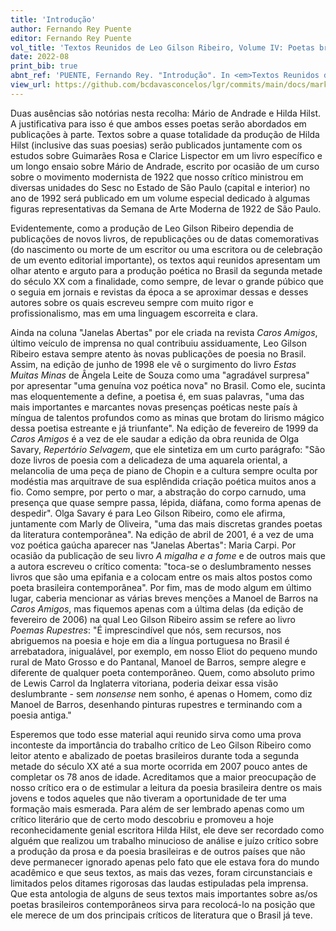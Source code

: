 ```yaml
---
title: 'Introdução'
author: Fernando Rey Puente
editor: Fernando Rey Puente
vol_title: 'Textos Reunidos de Leo Gilson Ribeiro, Volume IV: Poetas brasileiros contemporâneos'
date: 2022-08
print_bib: true
abnt_ref: 'PUENTE, Fernando Rey. "Introdução". In <em>Textos Reunidos de Leo Gilson Ribeiro, Volume 4: Poetas brasileiros contemporâneos</em>, 2022. URL: <a href="yml_view_url">https://github.com/bcdavasconcelos/lgr/commits/main/docs/markdown/volume-4/readme</a>'
view_url: https://github.com/bcdavasconcelos/lgr/commits/main/docs/markdown/volume-4/readme
---
```


Duas ausências são notórias nesta recolha: Mário de Andrade e Hilda Hilst. A justificativa para isso é que ambos esses poetas serão abordados em publicações à parte. Textos sobre a quase totalidade da produção de Hilda Hilst (inclusive das suas poesias) serão publicados juntamente com os estudos sobre Guimarães Rosa e Clarice Lispector em um livro específico e um longo ensaio sobre Mário de Andrade, escrito por ocasião de um curso sobre o movimento modernista de 1922 que nosso crítico ministrou em diversas unidades do Sesc no Estado de São Paulo (capital e interior) no ano de 1992 será publicado em um volume especial dedicado à algumas figuras representativas da Semana de Arte Moderna de 1922 de São Paulo.

Evidentemente, como a produção de Leo Gilson Ribeiro dependia de publicações de novos livros, de republicações ou de datas comemorativas (do nascimento ou morte de um escritor ou uma escritora ou de celebração de um evento editorial importante), os textos aqui reunidos apresentam um olhar atento e arguto para a produção poética no Brasil da segunda metade do século XX com a finalidade, como sempre, de levar o grande púbico que o seguia em jornais e revistas da época a se aproximar dessas e desses autores sobre os quais escreveu sempre com muito rigor e profissionalismo, mas em uma linguagem escorreita e clara.

Ainda na coluna "Janelas Abertas" por ele criada na revista *Caros Amigos*, último veículo de imprensa no qual contribuiu assiduamente, Leo Gilson Ribeiro estava sempre atento às novas publicações de poesia no Brasil. Assim, na edição de junho de 1998 ele vê o surgimento do livro *Estas Muitas Minas* de Ângela Leite de Souza como uma "agradável surpresa" por apresentar "uma genuína voz poética nova" no Brasil. Como ele, sucinta mas eloquentemente a define, a poetisa é, em suas palavras, "uma das mais importantes e marcantes novas presenças poéticas neste país à míngua de talentos profundos como as minas que brotam do lirismo mágico dessa poetisa estreante e já triunfante". Na edição de fevereiro de 1999 da *Caros Amigos* é a vez de ele saudar a edição da obra reunida de Olga Savary, *Repertório Selvagem*, que ele sintetiza em um curto parágrafo: "São doze livros de poesia com a delicadeza de uma aquarela oriental, a melancolia de uma peça de piano de Chopin e a cultura sempre oculta por modéstia mas arquitrave de sua esplêndida criação poética muitos anos a fio. Como sempre, por perto o mar, a abstração do corpo carnudo, uma presença que quase sempre passa, lépida, diáfana, como forma apenas de despedir". Olga Savary é para Leo Gilson Ribeiro, como ele afirma, juntamente com Marly de Oliveira, "uma das mais discretas grandes poetas da literatura contemporânea". Na edição de abril de 2001, é a vez de uma voz poética gaúcha aparecer nas "Janelas Abertas": Maria Carpi. Por ocasião da publicação de seu livro *A migalha e a fome* e de outros mais que a autora escreveu o crítico comenta: "toca-se o deslumbramento nesses livros que são uma epifania e a colocam entre os mais altos postos como poeta brasileira contemporânea". Por fim, mas de modo algum em último lugar, caberia mencionar as várias breves menções a Manoel de Barros na *Caros Amigos*, mas fiquemos apenas com a última delas (da edição de fevereiro de 2006) na qual Leo Gilson Ribeiro assim se refere ao livro *Poemas Rupestres*: "É imprescindível que nós, sem recursos, nos abriguemos na poesia e hoje em dia a língua portuguesa no Brasil é arrebatadora, inigualável, por exemplo, em nosso Eliot do pequeno mundo rural de Mato Grosso e do Pantanal, Manoel de Barros, sempre alegre e diferente de qualquer poeta contemporâneo. Quem, como absoluto primo de Lewis Carrol da Inglaterra vitoriana, poderia deixar essa visão deslumbrante - sem *nonsense* nem sonho, é apenas o Homem, como diz Manoel de Barros, desenhando pinturas rupestres e terminando com a poesia antiga."

Esperemos que todo esse material aqui reunido sirva como uma prova inconteste da importância do trabalho crítico de Leo Gilson Ribeiro como leitor atento e abalizado de poetas brasileiros durante toda a segunda metade do século XX até a sua morte ocorrida em 2007 pouco antes de completar os 78 anos de idade. Acreditamos que a maior preocupação de nosso crítico era o de estimular a leitura da poesia brasileira dentre os mais jovens e todos aqueles que não tiveram a oportunidade de ter uma formação mais esmerada. Para além de ser lembrado apenas como um crítico literário que de certo modo descobriu e promoveu a hoje reconhecidamente genial escritora Hilda Hilst, ele deve ser recordado como alguém que realizou um trabalho minucioso de análise e juízo crítico sobre a produção da prosa e da poesia brasileiras e de outros países que não deve permanecer ignorado apenas pelo fato que ele estava fora do mundo acadêmico e que seus textos, as mais das vezes, foram circunstanciais e limitados pelos ditames rigorosas das laudas estipuladas pela imprensa. Que esta antologia de alguns de seus textos mais importantes sobre as/os poetas brasileiros contemporâneos sirva para recolocá-lo na posição que ele merece de um dos principais críticos de literatura que o Brasil já teve.